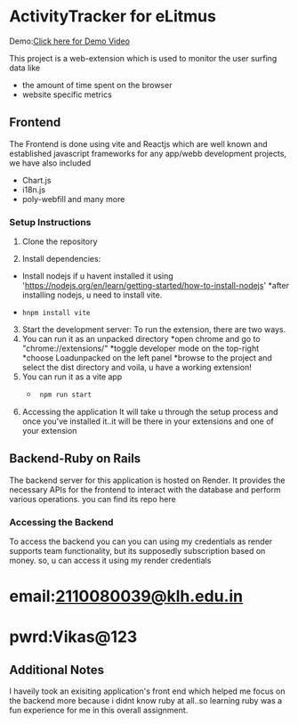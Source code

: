 # ActivityTracker for eLitmus
Demo:[Click here for Demo Video](https://www.youtube.com/watch?v=qX8c6iyBikU)

This project is a web-extension which is used to monitor the user surfing data like
  * the amount of time spent on the browser
  * website specific metrics

## Frontend
The Frontend is done using vite and Reactjs which are well known and established javascript frameworks for any app/webb development projects, we have also included 
  * Chart.js
  * i18n.js
  * poly-webfill
and many more
### Setup Instructions

1. Clone the repository

2. Install dependencies:
  * Install nodejs if u havent installed it using 'https://nodejs.org/en/learn/getting-started/how-to-install-nodejs'
  *after installing nodejs, u need to install vite.
  * ```bas
    hnpm install vite
    ```
3. Start the development server:
  To run the extension, there are two ways.
  1. You can run it as an unpacked directory
     *open chrome and go to "chrome://extensions/"
     *toggle developer mode on the top-right
     *choose Loadunpacked on the left panel
     *browse to the project and select the dist directory
     and voila, u have a working extension! 
  2. You can run it as a vite app
     * ```bash
        npm run start
        ```
4. Accessing the application
   It will take u through the setup process and once you've installed it..it will be there in your extensions and one of your extension

## Backend-Ruby on Rails
The backend server for this application is hosted on Render. It provides the necessary APIs for the frontend to interact with the database and perform various operations.
you can find its repo here
### Accessing the Backend
To access the backend you can you can using my credentials as render supports team functionality, but its supposedly subscription based on money.
so, u can access it using my render credentials
# email:2110080039@klh.edu.in
# pwrd:Vikas@123
## Additional Notes
I haveily took an exisiting application's front end which helped me focus on the backend more because i didnt know ruby at all..so learning ruby was a fun experience for me in this overall assignment.

